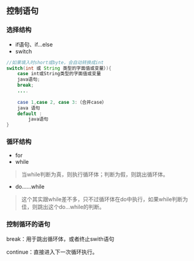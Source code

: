## 控制语句

### 选择结构

- if语句、if...else
- switch

```java
//如果填入时short或byte，会自动转换成int
switch(int 或 String 类型的字面值或变量）){
    case int或String类型的字面值或变量
    java语句;
    break;
    ....
        
    case 1,case 2, case 3:（合并case）
    java 语句
   	default : 
        java语句
}
```



### 循环结构

- for
- while

> 当while判断为真，则执行循环体；判断为假，则跳出循环体。

- do......while

> 这个其实跟while差不多，只不过循环体在do中执行，如果while判断为佳，则跳出这个do...while的判断。

### 控制循环的语句

break：用于跳出循环体，或者终止swith语句

continue：直接进入下一次循环执行。